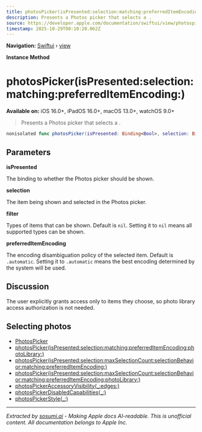 ```yaml
---
title: photosPicker(isPresented:selection:matching:preferredItemEncoding:)
description: Presents a Photos picker that selects a .
source: https://developer.apple.com/documentation/swiftui/view/photospicker(ispresented:selection:matching:preferreditemencoding:)
timestamp: 2025-10-29T00:10:20.062Z
---
```


**Navigation:** [Swiftui](/documentation/swiftui) › [view](/documentation/swiftui/view)

**Instance Method**

# photosPicker(isPresented:selection:matching:preferredItemEncoding:)

**Available on:** iOS 16.0+, iPadOS 16.0+, macOS 13.0+, watchOS 9.0+

> Presents a Photos picker that selects a .

```swift
nonisolated func photosPicker(isPresented: Binding<Bool>, selection: Binding<PhotosPickerItem?>, matching filter: PHPickerFilter? = nil, preferredItemEncoding: PhotosPickerItem.EncodingDisambiguationPolicy = .automatic) -> some View
```

## Parameters

**isPresented**

The binding to whether the Photos picker should be shown.



**selection**

The item being shown and selected in the Photos picker.



**filter**

Types of items that can be shown. Default is `nil`. Setting it to `nil` means all supported types can be shown.



**preferredItemEncoding**

The encoding disambiguation policy of the selected item. Default is `.automatic`. Setting it to `.automatic` means the best encoding determined by the system will be used.



## Discussion

The user explicitly grants access only to items they choose, so photo library access authorization is not needed.

## Selecting photos

- [PhotosPicker](/documentation/PhotosUI/PhotosPicker)
- [photosPicker(isPresented:selection:matching:preferredItemEncoding:photoLibrary:)](/documentation/swiftui/view/photospicker(ispresented:selection:matching:preferreditemencoding:photolibrary:))
- [photosPicker(isPresented:selection:maxSelectionCount:selectionBehavior:matching:preferredItemEncoding:)](/documentation/swiftui/view/photospicker(ispresented:selection:maxselectioncount:selectionbehavior:matching:preferreditemencoding:))
- [photosPicker(isPresented:selection:maxSelectionCount:selectionBehavior:matching:preferredItemEncoding:photoLibrary:)](/documentation/swiftui/view/photospicker(ispresented:selection:maxselectioncount:selectionbehavior:matching:preferreditemencoding:photolibrary:))
- [photosPickerAccessoryVisibility(_:edges:)](/documentation/swiftui/view/photospickeraccessoryvisibility(_:edges:))
- [photosPickerDisabledCapabilities(_:)](/documentation/swiftui/view/photospickerdisabledcapabilities(_:))
- [photosPickerStyle(_:)](/documentation/swiftui/view/photospickerstyle(_:))

---

*Extracted by [sosumi.ai](https://sosumi.ai) - Making Apple docs AI-readable.*
*This is unofficial content. All documentation belongs to Apple Inc.*
